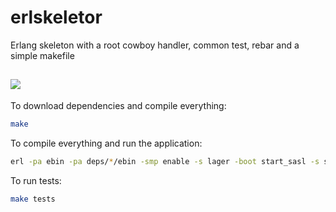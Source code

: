 erlskeletor
===============

Erlang skeleton with a root cowboy handler, common test, rebar and a simple makefile

![](https://gs1.wac.edgecastcdn.net/8019B6/data.tumblr.com/fc0f50ca1bd995498d9ddf28c95b8fe5/tumblr_mr9nrvPZ1R1s46h7vo1_1280.jpg)
---

To download dependencies and compile everything:
```bash
make
```
 
To compile everything and run the application:
```bash
erl -pa ebin -pa deps/*/ebin -smp enable -s lager -boot start_sasl -s skeleton -config config/skeleton.config
```

To run tests:
```bash
make tests
```

